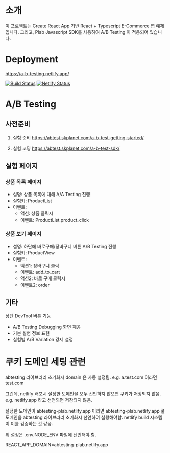 # 소개

이 프로젝트는 Create React App 기반 React + Typescript E-Commerce 앱 예제입니다.
그리고, Plab Javascript SDK를 사용하여 A/B Testing 이 적용되어 있습니다.

# Deployment

https://a-b-testing.netlify.app/

[![Build Status](https://travis-ci.com/sk-plab/abtesting-ecommerce.svg?branch=master)](https://travis-ci.com/sk-plab/abtesting-ecommerce)
[![Netlify Status](https://api.netlify.com/api/v1/badges/76e839d0-7ae2-4f45-9650-af2b37bd514d/deploy-status)](https://app.netlify.com/sites/a-b-testing/deploys)

# A/B Testing

## 사전준비

1. 실험 준비
https://abtest.skplanet.com/a-b-test-getting-started/

2. 실험 코딩
https://abtest.skplanet.com/a-b-test-sdk/


## 실험 페이지

### 상품 목록 페이지

- 설명: 상품 목록에 대해 A/A Testing 진행
- 실험키: ProductList
- 이벤트: 
  - 액션: 상품 클릭시
  - 이벤트: ProductList.product_click

### 상품 보기 페이지

- 설명: 하단에 바로구매/장바구니 버튼 A/B Testing 진행
- 실험키: ProductView
- 이벤트:
  - 액션1: 장바구니 클릭
  - 이벤트: add_to_cart
  - 액션2: 바로 구매 클릭시
  - 이벤트2: order


## 기타

상단 DevTool 버튼 기능
- A/B Testing Debugging 화면 제공
- 기본 실험 정보 표현
- 실험별 A/B Variation 강제 설정


# 쿠키 도메인 세팅 관련

abtesting 라이브러리 초기화시 domain 은 자동 설정됨.
e.g. a.test.com 이라면 test.com

그런데, netlify 배포시 설정한 도메인을 모두 선언하지 않으면 쿠키가 저장되지 않음.
e.g. netlify.app 라고 선언되면 저장되지 않음.

설정한 도메인이 abtesting-plab.netlify.app 이라면 abtesting-plab.netlify.app 풀도메인을 abtesting 라이브러리 초기화시 선언하여 실행해야함. netlify build 시스템이 이를 검증하는 것 같음.

위 설정은 .env.NODE_ENV 파일에 선언해야 함.

REACT_APP_DOMAIN=abtesting-plab.netlify.app

